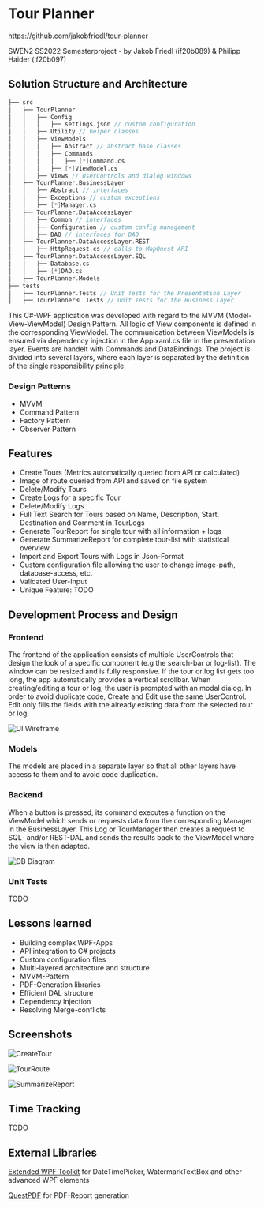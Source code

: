 # Tour Planner
https://github.com/jakobfriedl/tour-planner

SWEN2 SS2022 Semesterproject - by Jakob Friedl (if20b089) & Philipp Haider (if20b097)

## Solution Structure and Architecture

```c
├── src 
│   ├── TourPlanner
│   │   ├── Config 
│   │   │   ├── settings.json // custom configuration 
│   │   ├── Utility // helper classes
│   │   ├── ViewModels
│   │   │   ├── Abstract // abstract base classes
│   │   │   ├── Commands 
│   │   │   │   ├── [*]Command.cs
│   │   │   ├── [*]ViewModel.cs
│   │   ├── Views // UserControls and dialog windows
│   ├── TourPlanner.BusinessLayer 
│   │   ├── Abstract // interfaces
│   │   ├── Exceptions // custom exceptions 
│   │   ├── [*]Manager.cs 
│   ├── TourPlanner.DataAccessLayer
│   │   ├── Common // interfaces
│   │   ├── Configuration // custom config management
│   │   ├── DAO // interfaces for DAO
│   ├── TourPlanner.DataAccessLayer.REST 
│   │   ├── HttpRequest.cs // calls to MapQuest API
│   ├── TourPlanner.DataAccessLayer.SQL
│   │   ├── Database.cs
│   │   ├── [*]DAO.cs
│   ├── TourPlanner.Models
├── tests
│   ├── TourPlanner.Tests // Unit Tests for the Presentation Layer
│   ├── TourPlannerBL.Tests // Unit Tests for the Business Layer
```

This C#-WPF application was developed with regard to the MVVM (Model-View-ViewModel) Design Pattern. All logic of View components is defined in the corresponding ViewModel. The communication between ViewModels is ensured via dependency injection in the App.xaml.cs file in the presentation layer. Events are handelt with Commands and DataBindings. The project is divided into several layers, where each layer is separated by the definition of the single responsibility principle.  

### Design Patterns
- MVVM
- Command Pattern
- Factory Pattern
- Observer Pattern 

## Features 
- Create Tours (Metrics automatically queried from API or calculated)
- Image of route queried from API and saved on file system
- Delete/Modify Tours
- Create Logs for a specific Tour 
- Delete/Modify Logs
- Full Text Search for Tours based on Name, Description, Start, Destination and Comment in TourLogs
- Generate TourReport for single tour with all information + logs
- Generate SummarizeReport for complete tour-list with statistical overview
- Import and Export Tours with Logs in Json-Format
- Custom configuration file allowing the user to change image-path, database-access, etc. 
- Validated User-Input 
- Unique Feature: TODO 

## Development Process and Design

### Frontend
The frontend of the application consists of multiple UserControls that design the look of a specific component (e.g the search-bar or log-list). The window can be resized and is fully responsive. If the tour or log list gets too long, the app automatically provides a vertical scrollbar. When creating/editing a tour or log, the user is prompted with an modal dialog. In order to avoid duplicate code, Create and Edit use the same UserControl. Edit only fills the fields with the already existing data from the selected tour or log. 

![UI Wireframe](./docs/UI.png)

### Models 

The models are placed in a separate layer so that all other layers have access to them and to avoid code duplication. 

### Backend 

When a button is pressed, its command executes a function on the ViewModel which sends or requests data from the corresponding Manager in the BusinessLayer. This Log or TourManager then creates a request to SQL- and/or REST-DAL and sends the results back to the ViewModel where the view is then adapted. 

![DB Diagram](./docs/DB.png)

### Unit Tests

TODO 

## Lessons learned 
- Building complex WPF-Apps 
- API integration to C# projects
- Custom configuration files
- Multi-layered architecture and structure
- MVVM-Pattern
- PDF-Generation libraries
- Efficient DAL structure
- Dependency injection 
- Resolving Merge-conflicts 

## Screenshots

![CreateTour](./resources/img-1.png)

![TourRoute](./resources/img-2.png)

![SummarizeReport](./resources/img-3.png)

## Time Tracking

TODO 

## External Libraries

[Extended WPF Toolkit](https://github.com/xceedsoftware/wpftoolkit) for DateTimePicker, WatermarkTextBox and other advanced WPF elements

[QuestPDF](https://github.com/QuestPDF/QuestPDF) for PDF-Report generation 
